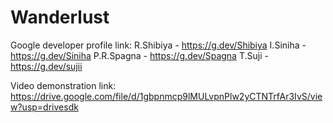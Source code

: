 # Wanderlust
Google developer profile link:
  R.Shibiya - https://g.dev/Shibiya
  I.Siniha - https://g.dev/Siniha
  P.R.Spagna - https://g.dev/Spagna
  T.Suji - https://g.dev/sujii
  
 Video demonstration link: https://drive.google.com/file/d/1gbpnmcp9lMULvpnPlw2yCTNTrfAr3IvS/view?usp=drivesdk

